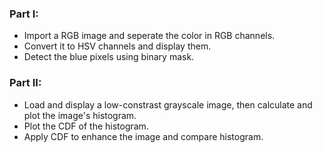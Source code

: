 ### Part I:
  - Import a RGB image and seperate the color in RGB channels.
  - Convert it to HSV channels and display them.
  - Detect the blue pixels using binary mask.

### Part II:
  - Load and display a low-constrast grayscale image, then calculate and plot the image's histogram.
  - Plot the CDF of the histogram.
  - Apply CDF to enhance the image and compare histogram.
